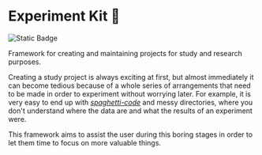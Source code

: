 # Experiment Kit 🧪

![Static Badge](https://img.shields.io/badge/v0.1.16-blue)

Framework for creating and maintaining projects for study and research purposes.

Creating a study project is always exciting at first, but almost immediately it can become tedious because of a whole series of arrangements that need to be made in order to experiment without worrying later.
For example, it is very easy to end up with [*spaghetti-code*](https://en.wikipedia.org/wiki/Spaghetti_code#:~:text=Spaghetti%20code%20is%20a%20pejorative,with%20insufficient%20ability%20or%20experience.) and messy directories, where you don't understand where the data are and what the results of an experiment were.

This framework aims to assist the user during this boring stages in order to let them time to focus on more valuable things.
